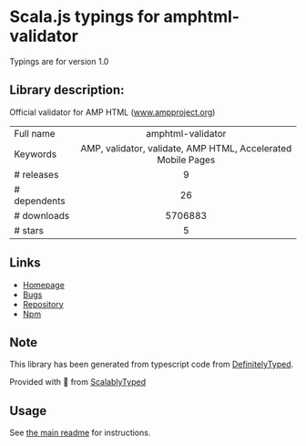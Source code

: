 
# Scala.js typings for amphtml-validator

Typings are for version 1.0

## Library description:
Official validator for AMP HTML (www.ampproject.org)

|                    |                 |
| ------------------ | :-------------: |
| Full name          | amphtml-validator |
| Keywords           | AMP, validator, validate, AMP HTML, Accelerated Mobile Pages |
| # releases         | 9 |
| # dependents       | 26 |
| # downloads        | 5706883 |
| # stars            | 5 |

## Links
- [Homepage](https://github.com/ampproject/amphtml#readme)
- [Bugs](https://github.com/ampproject/amphtml/issues)
- [Repository](https://github.com/ampproject/amphtml)
- [Npm](https://www.npmjs.com/package/amphtml-validator)
    


## Note
This library has been generated from typescript code from [DefinitelyTyped](https://definitelytyped.org).

Provided with :purple_heart: from [ScalablyTyped](https://github.com/oyvindberg/ScalablyTyped)

## Usage
See [the main readme](../../readme.md) for instructions.


